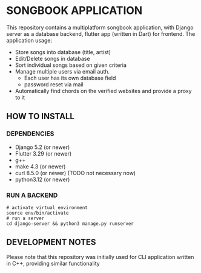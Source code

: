 # SONGBOOK APPLICATION
This repository contains a multiplatform songbook application, with Django server as a database backend, flutter app (written in Dart) for frontend.
The application usage:
  * Store songs into database (title, artist)
  * Edit/Delete songs in database
  * Sort individual songs based on given criteria
  * Manage multiple users via email auth.
    * Each user has its own database field
    * password reset via mail
  * Automatically find chords on the verified websites and provide a proxy to it

## HOW TO INSTALL
### DEPENDENCIES
  * Django 5.2 (or newer)
  * Flutter 3.29 (or newer)
  * g++
  * make 4.3 (or newer)
  * curl 8.5.0 (or newer) (TODO not necessary now)
  * python3.12 (or newer)
### RUN A BACKEND
  ```
  # activate virtual environment
  source env/bin/activate
  # run a server
  cd django-server && python3 manage.py runserver
  ```

## DEVELOPMENT NOTES
Please note that this repository was initially used for CLI application written in C++, providing similar functionality
